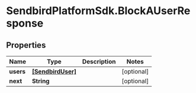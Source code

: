 # SendbirdPlatformSdk.BlockAUserResponse

## Properties

Name | Type | Description | Notes
------------ | ------------- | ------------- | -------------
**users** | [**[SendbirdUser]**](SendbirdUser.md) |  | [optional] 
**next** | **String** |  | [optional] 


